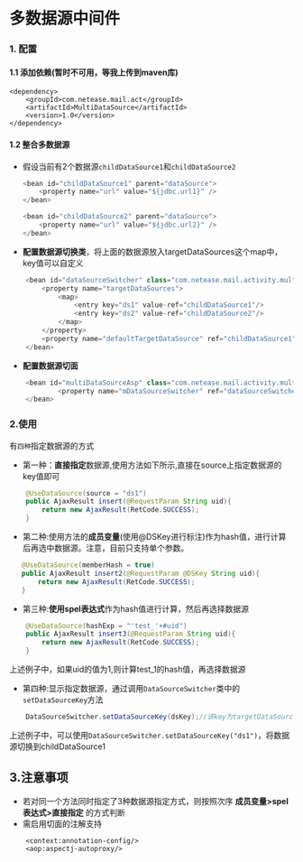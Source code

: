# 多数据源中间件

### 1. 配置
#### 1.1 添加依赖(暂时不可用，等我上传到maven库)
```
<dependency>
    <groupId>com.netease.mail.act</groupId>
    <artifactId>MultiDataSource</artifactId>
    <version>1.0</version>
</dependency>
```
#### 1.2 整合多数据源
- 假设当前有2个数据源`childDataSource1`和`childDataSource2`

	``` java
	<bean id="childDataSource1" parent="dataSource">
		<property name="url" value="${jdbc.url1}" />
	</bean>
	
	<bean id="childDataSource2" parent="dataSource">
		<property name="url" value="${jdbc.url2}" />
	</bean>
	
	```
- **配置数据源切换类**，将上面的数据源放入targetDataSources这个map中，key值可以自定义
``` java
	<bean id="dataSourceSwitcher" class="com.netease.mail.activity.multiDataSource.util.DataSourceSwitcher">
		<property name="targetDataSources">
			<map>
				<entry key="ds1" value-ref="childDataSource1"/>
				<entry key="ds2" value-ref="childDataSource2"/>
			</map>
		</property>
		<property name="defaultTargetDataSource" ref="childDataSource1"/>
	</bean>
```
- **配置数据源切面**
``` java
	<bean id="multiDataSourceAsp" class="com.netease.mail.activity.multiDataSource.aop.DataSourceAsp">
	        <property name="mDataSourceSwitcher" ref="dataSourceSwitcher"/>
	</bean>
```

### 2.使用
有`四种`指定数据源的方式
- 第一种：**直接指定**数据源,使用方法如下所示,直接在source上指定数据源的key值即可
``` java
    @UseDataSource(source = "ds1")
    public AjaxResult insert(@RequestParam String uid){
        return new AjaxResult(RetCode.SUCCESS);
    }
```

- 第二种:使用方法的**成员变量**(使用@DSKey进行标注)作为hash值，进行计算后再选中数据源。注意，目前只支持单个参数。
``` java
   @UseDataSource(memberHash = true)
   public AjaxResult insert2(@RequestParam @DSKey String uid){
       return new AjaxResult(RetCode.SUCCESS);
   }
```
- 第三种:**使用spel表达式**作为hash值进行计算，然后再选择数据源
``` java
    @UseDataSource(hashExp = "'test_'+#uid")
    public AjaxResult insert3(@RequestParam String uid){
        return new AjaxResult(RetCode.SUCCESS);
    }
```
上述例子中，如果uid的值为1,则计算test_1的hash值，再选择数据源
- 第四种:显示指定数据源，通过调用`DataSourceSwitcher`类中的`setDataSourceKey`方法
``` java
    DataSourceSwitcher.setDataSourceKey(dsKey);//该key为targetDataSources中的key值
```
上述例子中，可以使用`DataSourceSwitcher.setDataSourceKey("ds1")`，将数据源切换到childDataSource1
## 3.注意事项
- 若对同一个方法同时指定了3种数据源指定方式，则按照次序 **成员变量>spel表达式>直接指定** 的方式判断
- 需启用切面的注解支持
```
    <context:annotation-config/>
    <aop:aspectj-autoproxy/>
```

